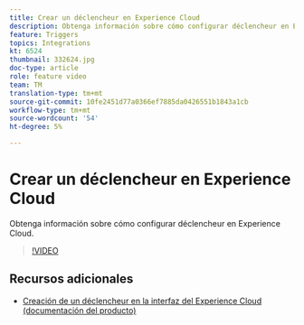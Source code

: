 ```yaml
---
title: Crear un déclencheur en Experience Cloud
description: Obtenga información sobre cómo configurar déclencheur en Experience Cloud.
feature: Triggers
topics: Integrations
kt: 6524
thumbnail: 332624.jpg
doc-type: article
role: feature video
team: TM
translation-type: tm+mt
source-git-commit: 10fe2451d77a0366ef7885da0426551b1843a1cb
workflow-type: tm+mt
source-wordcount: '54'
ht-degree: 5%

---
```



# Crear un déclencheur en Experience Cloud

Obtenga información sobre cómo configurar déclencheur en Experience Cloud.

>[!VIDEO](https://video.tv.adobe.com/v/332624?quality=12)

## Recursos adicionales

* [Creación de un déclencheur en la interfaz del Experience Cloud (documentación del producto)](https://experienceleague.adobe.com/docs/campaign-standard/using/integrating-with-adobe-cloud/working-with-campaign-and-triggers/configuring-triggers-in-experience-cloud.html?lang=en#creating-a-trigger-in-the-experience-cloud-interface)